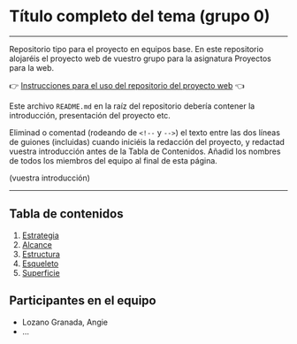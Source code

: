 # Título completo del tema (grupo 0)

----------------------------

Repositorio tipo para el proyecto en equipos base. En este repositorio alojaréis el proyecto web de vuestro grupo para la asignatura Proyectos para la web.

:point_right: [Instrucciones para el uso del repositorio del proyecto web](instrucciones.md) :point_left:

Este archivo `README.md` en la raíz del repositorio debería contener la introducción, presentación del proyecto etc.

Eliminad o comentad (rodeando de `<!--` y `-->`) el texto entre las dos líneas de guiones (incluidas) cuando iniciéis la redacción del proyecto, y redactad vuestra introducción antes de la Tabla de Contenidos. Añadid los nombres de todos los miembros del equipo al final de esta página.

(vuestra introducción)

----------------------------


## Tabla de contenidos

1. [Estrategia](1-estrategia/README.md)
2. [Alcance](2-alcance/README.md)
3. [Estructura](3-estructura/README.md)
4. [Esqueleto](4-esqueleto/README.md)
5. [Superficie](5-superficie/README.md)

## Participantes en el equipo

- Lozano Granada, Angie
- ...
